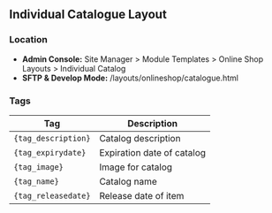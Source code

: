 ## Individual Catalogue Layout

### Location
* **Admin Console:** Site Manager > Module Templates > Online Shop Layouts > Individual Catalog
* **SFTP & Develop Mode:** /layouts/onlineshop/catalogue.html

### Tags

Tag | Description
-------------- | -------------
`{tag_description}` | Catalog description
`{tag_expirydate}` | Expiration date of catalog
`{tag_image}` | Image for catalog
`{tag_name}` | Catalog name
`{tag_releasedate}` | Release date of item

